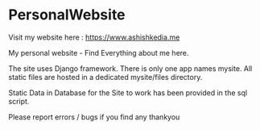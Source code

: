 # PersonalWebsite

Visit my website here : <a>https://www.ashishkedia.me</a>

My personal website - Find Everything about me here.

The site uses Django framework. There is only one app names mysite. All static files are hosted in a dedicated mysite/files directory.

Static Data in Database for the Site to work has been provided in the sql script.

Please report errors / bugs if you find any thankyou
